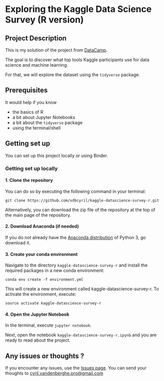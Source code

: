 # Exploring the Kaggle Data Science Survey (R version)

## Project Description

This is my solution of the project from [DataCamp](https://www.datacamp.com).

The goal is to discover what top tools Kaggle participants use for data science and machine learning.

For that, we will explore the dataset using the `tidyverse` package.

## Prerequisites

It would help if you know

* the basics of R
* a bit about Jupyter Notebooks
* a bit about the `tidyverse` package
* using the terminal/shell

## Getting set up

You can set up this project locally or using Binder.

### Getting set up locally

#### 1. Clone the repository

You can do so by executing the following command in your terminal:

```
git clone https://github.com/vdbcyril/kaggle-datascience-survey-r.git
```

Alternatively, you can download the zip file of the repository at the top of the main page of the repository.

#### 2. Download Anaconda (if needed)

If you do not already have the [Anaconda distribution](https://www.anaconda.com/download/) of Python 3, go download it.

#### 3. Create your conda environment

Navigate to the directory `kaggle-datascience-survey-r` and install the required packages in a new conda environment:

```
conda env create -f environment.yml
```
This will create a new environment called kaggle-datascience-survey-r. To activate the environment, execute:

```
source activate kaggle-datascience-survey-r
```

#### 4. Open the Jupyter Notebook

In the terminal, execute `jupyter notebook`.

Next, open the notebook `kaggle-datascience-survey-r.ipynb` and you are ready to read about the project.

## Any issues or thoughts ?

If you encounter any issues, use the [Issues page](https://github.com/vdbcyril/kaggle-datascience-survey-r/issues). You can send your thoughts to cyril.vandenberghe.pro@gmail.com
